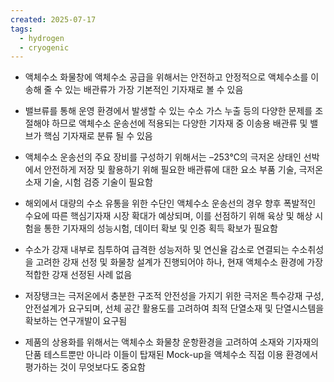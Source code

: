 ```yaml
---
created: 2025-07-17
tags:
  - hydrogen
  - cryogenic
---
```


- 액체수소 화물창에 액체수소 공급을 위해서는 안전하고 안정적으로 액체수소를 이송해 줄 수 있는 배관류가 가장 기본적인 기자재로 볼 수 있음

- 밸브류를 통해 운영 환경에서 발생할 수 있는 수소 가스 누출 등의 다양한 문제를 조절해야 하므로 액체수소 운송선에 적용되는 다양한 기자재 중 이송용 배관류 및 밸브가 핵심 기자재로 분류 될 수 있음

- 액체수소 운송선의 주요 장비를 구성하기 위해서는 –253℃의 극저온 상태인 선박에서 안전하게 저장 및 활용하기 위해 필요한 배관류에 대한 요소 부품 기술, 극저온 소재 기술, 시험 검증 기술이 필요함

- 해외에서 대량의 수소 유통을 위한 수단인 액체수소 운송선의 경우 향후 폭발적인 수요에 따른 핵심기자재 시장 확대가 예상되며, 이를 선점하기 위해 육상 및 해상 시험을 통한 기자재의 성능시험, 데이터 확보 및 인증 획득 확보가 필요함

- 수소가 강재 내부로 침투하여 급격한 성능저하 및 연신율 감소로 연결되는 수소취성을 고려한 강재 선정 및 화물창 설계가 진행되어야 하나, 현재 액체수소 환경에 가장 적합한 강재 선정된 사례 없음

- 저장탱크는 극저온에서 충분한 구조적 안전성을 가지기 위한 극저온 특수강재 구성, 안전설계가 요구되며, 선체 공간 활용도를 고려하여 최적 단열소재 및 단열시스템을 확보하는 연구개발이 요구됨

- 제품의 상용화를 위해서는 액체수소 화물창 운항환경을 고려하여 소재와 기자재의 단품 테스트뿐만 아니라 이들이 탑재된 Mock-up을 액체수소 직접 이용 환경에서 평가하는 것이 무엇보다도 중요함